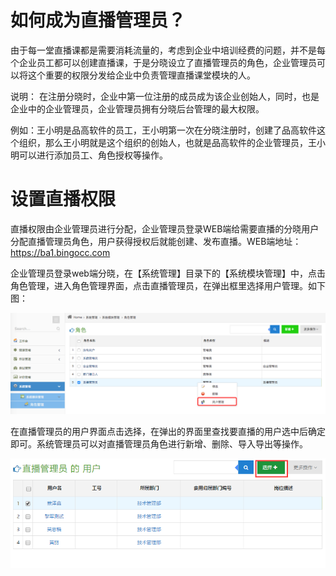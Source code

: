 # 如何成为直播管理员？
由于每一堂直播课都是需要消耗流量的，考虑到企业中培训经费的问题，并不是每个企业员工都可以创建直播课，于是分晓设立了直播管理员的角色，企业管理员可以将这个重要的权限分发给企业中负责管理直播课堂模块的人。

说明： 在注册分晓时，企业中第一位注册的成员成为该企业创始人，同时，也是企业中的企业管理员，企业管理员拥有分晓后台管理的最大权限。

例如：王小明是品高软件的员工，王小明第一次在分晓注册时，创建了品高软件这个组织，那么王小明就是这个组织的创始人，也就是品高软件的企业管理员，王小明可以进行添加员工、角色授权等操作。

# 设置直播权限
直播权限由企业管理员进行分配，企业管理员登录WEB端给需要直播的分晓用户分配直播管理员角色，用户获得授权后就能创建、发布直播。WEB端地址：<https://ba1.bingocc.com>

企业管理员登录web端分晓，在【系统管理】目录下的【系统模块管理】中，点击角色管理，进入角色管理界面，点击直播管理员，在弹出框里选择用户管理。如下图：

![](/assets/1.png)

在直播管理员的用户界面点击选择，在弹出的界面里查找要直播的用户选中后确定即可。系统管理员可以对直播管理员角色进行新增、删除、导入导出等操作。

![](/assets/2.png)